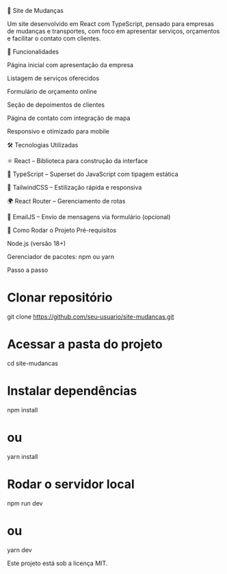 🚚 Site de Mudanças

Um site desenvolvido em React com TypeScript, pensado para empresas de mudanças e transportes, com foco em apresentar serviços, orçamentos e facilitar o contato com clientes.

📌 Funcionalidades

Página inicial com apresentação da empresa

Listagem de serviços oferecidos

Formulário de orçamento online

Seção de depoimentos de clientes

Página de contato com integração de mapa

Responsivo e otimizado para mobile

🛠️ Tecnologias Utilizadas

⚛️ React
 – Biblioteca para construção da interface

📘 TypeScript
 – Superset do JavaScript com tipagem estática

🎨 TailwindCSS
 – Estilização rápida e responsiva

🌍 React Router
 – Gerenciamento de rotas

📩 EmailJS
 – Envio de mensagens via formulário (opcional)

🚀 Como Rodar o Projeto
Pré-requisitos

Node.js (versão 18+)

Gerenciador de pacotes: npm ou yarn

Passo a passo
# Clonar repositório
git clone https://github.com/seu-usuario/site-mudancas.git

# Acessar a pasta do projeto
cd site-mudancas

# Instalar dependências
npm install
# ou
yarn install

# Rodar o servidor local
npm run dev
# ou
yarn dev






Este projeto está sob a licença MIT.
